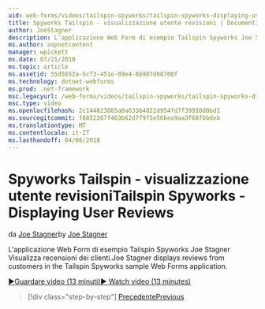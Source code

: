 ```yaml
---
uid: web-forms/videos/tailspin-spyworks/tailspin-spyworks-displaying-user-reviews
title: Spyworks Tailspin - visualizzazione utente revisioni | Documenti Microsoft
author: JoeStagner
description: L'applicazione Web Form di esempio Tailspin Spyworks Joe Stagner Visualizza recensioni dei clienti.
ms.author: aspnetcontent
manager: wpickett
ms.date: 07/21/2010
ms.topic: article
ms.assetid: 55d5652a-bcf3-451e-89e4-8b907d88708f
ms.technology: dotnet-webforms
ms.prod: .net-framework
msc.legacyurl: /web-forms/videos/tailspin-spyworks/tailspin-spyworks-displaying-user-reviews
msc.type: video
ms.openlocfilehash: 2c144823885a0a63364822d954fd7f39910d0bd1
ms.sourcegitcommit: f8852267f463b62d7f975e56bea9aa3f68fbbdeb
ms.translationtype: MT
ms.contentlocale: it-IT
ms.lasthandoff: 04/06/2018
---
```

<a name="tailspin-spyworks---displaying-user-reviews"></a><span data-ttu-id="d635d-103">Spyworks Tailspin - visualizzazione utente revisioni</span><span class="sxs-lookup"><span data-stu-id="d635d-103">Tailspin Spyworks - Displaying User Reviews</span></span>
====================
<span data-ttu-id="d635d-104">da [Joe Stagner](https://github.com/JoeStagner)</span><span class="sxs-lookup"><span data-stu-id="d635d-104">by [Joe Stagner](https://github.com/JoeStagner)</span></span>

<span data-ttu-id="d635d-105">L'applicazione Web Form di esempio Tailspin Spyworks Joe Stagner Visualizza recensioni dei clienti.</span><span class="sxs-lookup"><span data-stu-id="d635d-105">Joe Stagner displays reviews from customers in the Tailspin Spyworks sample Web Forms application.</span></span>

[<span data-ttu-id="d635d-106">&#9654;Guardare video (13 minuti)</span><span class="sxs-lookup"><span data-stu-id="d635d-106">&#9654; Watch video (13 minutes)</span></span>](https://channel9.msdn.com/Blogs/ASP-NET-Site-Videos/tailspin-spyworks-displaying-user-reviews)

> [!div class="step-by-step"]
> [<span data-ttu-id="d635d-107">Precedente</span><span class="sxs-lookup"><span data-stu-id="d635d-107">Previous</span></span>](tailspin-spyworks-adding-user-product-reviews.md)
